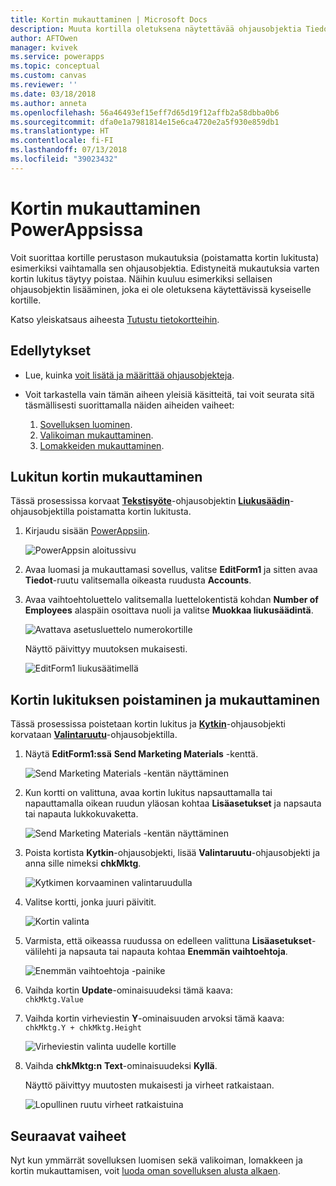 ```yaml
---
title: Kortin mukauttaminen | Microsoft Docs
description: Muuta kortilla oletuksena näytettävää ohjausobjektia Tiedot- tai Muokkaa-lomakkeessa PowerAppsissa
author: AFTOwen
manager: kvivek
ms.service: powerapps
ms.topic: conceptual
ms.custom: canvas
ms.reviewer: ''
ms.date: 03/18/2018
ms.author: anneta
ms.openlocfilehash: 56a46493ef15eff7d65d19f12affb2a58dbba0b6
ms.sourcegitcommit: dfa0e1a7981814e15e6ca4720e2a5f930e859db1
ms.translationtype: HT
ms.contentlocale: fi-FI
ms.lasthandoff: 07/13/2018
ms.locfileid: "39023432"
---
```

# <a name="customize-a-card-in-powerapps"></a>Kortin mukauttaminen PowerAppsissa
Voit suorittaa kortille perustason mukautuksia (poistamatta kortin lukitusta) esimerkiksi vaihtamalla sen ohjausobjektia. Edistyneitä mukautuksia varten kortin lukitus täytyy poistaa. Näihin kuuluu esimerkiksi sellaisen ohjausobjektin lisääminen, joka ei ole oletuksena käytettävissä kyseiselle kortille.

Katso yleiskatsaus aiheesta [Tutustu tietokortteihin](working-with-cards.md).

## <a name="prerequisites"></a>Edellytykset

* Lue, kuinka [voit lisätä ja määrittää ohjausobjekteja](add-configure-controls.md).
* Voit tarkastella vain tämän aiheen yleisiä käsitteitä, tai voit seurata sitä täsmällisesti suorittamalla näiden aiheiden vaiheet:

  1. [Sovelluksen luominen](data-platform-create-app.md).
  2. [Valikoiman mukauttaminen](customize-layout-sharepoint.md).
  3. [Lomakkeiden mukauttaminen](customize-forms-sharepoint.md).

## <a name="customize-a-locked-card"></a>Lukitun kortin mukauttaminen
Tässä prosessissa korvaat **[Tekstisyöte](controls/control-text-input.md)**-ohjausobjektin **[Liukusäädin](controls/control-slider.md)**-ohjausobjektilla poistamatta kortin lukitusta.

1. Kirjaudu sisään [PowerAppsiin](http://web.powerapps.com).

    ![PowerAppsin aloitussivu](./media/customize-card/sign-in.png)

1. Avaa luomasi ja mukauttamasi sovellus, valitse **EditForm1** ja sitten avaa **Tiedot**-ruutu valitsemalla oikeasta ruudusta **Accounts**.

1. Avaa vaihtoehtoluettelo valitsemalla luettelokentistä kohdan **Number of Employees** alaspäin osoittava nuoli ja valitse **Muokkaa liukusäädintä**.

    ![Avattava asetusluettelo numerokortille](./media/customize-card/card-selector.png)

    Näyttö päivittyy muutoksen mukaisesti.

    ![EditForm1 liukusäätimellä](./media/customize-card/add-slider.png)

## <a name="unlock-and-customize-a-card"></a>Kortin lukituksen poistaminen ja mukauttaminen
Tässä prosessissa poistetaan kortin lukitus ja **[Kytkin](controls/control-toggle.md)**-ohjausobjekti korvataan **[Valintaruutu](controls/control-check-box.md)**-ohjausobjektilla.

1. Näytä **EditForm1:ssä** **Send Marketing Materials** -kenttä.

    ![Send Marketing Materials -kentän näyttäminen](./media/customize-card/show-field.png)

2. Kun kortti on valittuna, avaa kortin lukitus napsauttamalla tai napauttamalla oikean ruudun yläosan kohtaa **Lisäasetukset** ja napsauta tai napauta lukkokuvaketta.

    ![Send Marketing Materials -kentän näyttäminen](./media/customize-card/unlock-card.png)

1. Poista kortista **Kytkin**-ohjausobjekti, lisää **Valintaruutu**-ohjausobjekti ja anna sille nimeksi **chkMktg**.

    ![Kytkimen korvaaminen valintaruudulla](./media/customize-card/add-checkbox.png)

1. Valitse kortti, jonka juuri päivitit.

    ![Kortin valinta](./media/customize-card/select-card.png)

1. Varmista, että oikeassa ruudussa on edelleen valittuna **Lisäasetukset**-välilehti ja napsauta tai napauta kohtaa **Enemmän vaihtoehtoja**.

    ![Enemmän vaihtoehtoja -painike](./media/customize-card/more-options.png)

1. Vaihda kortin **Update**-ominaisuudeksi tämä kaava:
<br>`chkMktg.Value`

1. Vaihda kortin virheviestin **Y**-ominaisuuden arvoksi tämä kaava:<br>
`chkMktg.Y + chkMktg.Height`

    ![Virheviestin valinta uudelle kortille](./media/customize-card/select-error.png)

1. Vaihda **chkMktg:n** **Text**-ominaisuudeksi **Kyllä**.

    Näyttö päivittyy muutosten mukaisesti ja virheet ratkaistaan.

    ![Lopullinen ruutu virheet ratkaistuina](./media/customize-card/final-screen.png)

## <a name="next-steps"></a>Seuraavat vaiheet
Nyt kun ymmärrät sovelluksen luomisen sekä valikoiman, lomakkeen ja kortin mukauttamisen, voit [luoda oman sovelluksen alusta alkaen](data-platform-create-app-scratch.md).
